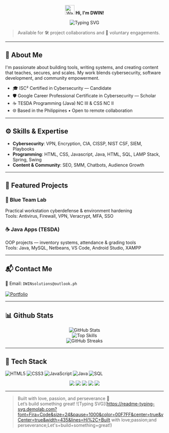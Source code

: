 <p align="center">
  <img src="https://media.giphy.com/media/hvRJCLFzcasrR4ia7z/giphy.gif" width="30" alt="Waving hand" />
  <strong>Hi, I'm DWIN!</strong>
</p>

<p align="center">
  <img src="https://readme-typing-svg.demolab.com?font=Fira+Code&size=24&pause=1000&color=00F7FF&center=true&vCenter=true&width=435&lines=AI+%26+Cybersecurity+Enthusiast;Java+Programmer;Content+Creator" alt="Typing SVG" />
</p>

> Available for 🛠️ project collaborations and 🌱 voluntary engagements.

---

## 🚀 About Me

I'm passionate about building tools, writing systems, and creating content that teaches, secures, and scales. My work blends cybersecurity, software development, and community empowerment.

- 🎓 ISC² Certified in Cybersecurity — Candidate  
- 🛡️ Google Career Professional Certificate in Cybersecurity — Scholar  
- ☕ TESDA Programming (Java) NC III & CSS NC II   
- 🌐 Based in the Philippines • Open to remote collaboration

---

## ⚙️ Skills & Expertise

- **Cybersecurity**: VPN, Encryption, CIA, CISSP, NIST CSF, SIEM, Playbooks  
- **Programming**: HTML, CSS, Javascript, Java, HTML, SQL, LAMP Stack, Spring, Swing  
- **Content & Community**: SEO, SMM, Chatbots, Audience Growth

---

## 🧠 Featured Projects

### 🔐 Blue Team Lab  
Practical workstation cyberdefense & environment hardening  
Tools: Antivirus, Firewall, VPN, Veracrypt, MFA, SSO

### ☕ Java Apps (TESDA)  
OOP projects — inventory systems, attendance & grading tools  
Tools: Java, MySQL, Netbeans, VS Code, Android Studio, XAMPP

---

## 📬 Contact Me

📧 Email: `DWINsolutions@outlook.ph`<br/><br/>
[![Portfolio](https://img.shields.io/badge/-Portfolio-black?style=flat-square&logo=github)](https://dwin.is-a.dev)

<!-----

## 🏅 Continuous Learning
![ISC² Certified in Cybersecurity](https://img.shields.io/badge/ISC²-Candidate-blue?logo=ISC2)
![Google Cybersecurity Scholar](https://img.shields.io/badge/Google-Career%20Certificate-green?logo=Google)
![TESDA Java NC III](https://img.shields.io/badge/TESDA-Java%20NC%20III-orange)
![TESDA CSS NC II](https://img.shields.io/badge/TESDA-CSS%20NC%20II-yellow)-->

---

## 📊 Github Stats
<p align="center">
  <img src="https://github-readme-stats.vercel.app/api?username=aldwinjay&show_icons=true&theme=radical" alt="GitHub Stats" /><br/>
  <img src="https://github-readme-stats.vercel.app/api/top-langs/?username=aldwinjay&layout=compact" alt="Top Skills" /><br/>
  <img src="https://github-readme-streak-stats.herokuapp.com/?user=aldwinjay" alt="GitHub Streaks" />
</p>

---

## 🚀 Tech Stack
![HTML5](https://img.shields.io/badge/-HTML5-black?style=flat-square&logo=html5)
![CSS3](https://img.shields.io/badge/-CSS-black?style=flat-square&logo=css)
![JavaScript](https://img.shields.io/badge/-JavaScript-black?style=flat-square&logo=javascript)
![Java](https://img.shields.io/badge/-Java-black?style=flat-square&logo=java)
![SQL](https://img.shields.io/badge/-SQL-black?style=flat-square&logo=sql)

<p align="center">
  <img src="https://img.shields.io/badge/-HTML5-black?style=flat-square&logo=html5" />
  <img src="https://img.shields.io/badge/-CSS-black?style=flat-square&logo=css" />
  <img src="https://img.shields.io/badge/-JavaScript-black?style=flat-square&logo=javascript" />
  <img src="https://img.shields.io/badge/-Java-black?style=flat-square&logo=java" />
  <img src="https://img.shields.io/badge/-SQL-black?style=flat-square&logo=sql" />
</p>

---

> Built with love, passion, and perseverance 💙  
> Let’s build something great!
![Typing SVG](https://readme-typing-svg.demolab.com?font=Fira+Code&size=24&pause=1000&color=00F7FF&center=true&vCenter=true&width=435&lines=Hi%2C+Built with love;passion;and perseverance;Let's+build+something+great!)
